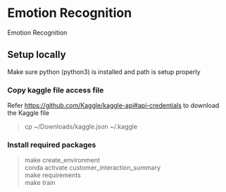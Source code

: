 # Emotion Recognition
Emotion Recognition

## Setup locally

Make sure python (python3) is installed and path is setup properly

### Copy kaggle file access file
Refer https://github.com/Kaggle/kaggle-api#api-credentials to download the Kaggle file
> cp ~/Downloads/kaggle.json ~/.kaggle

### Install required packages
> make create_environment  
> conda activate customer_interaction_summary  
> make requirements  
> make train  
